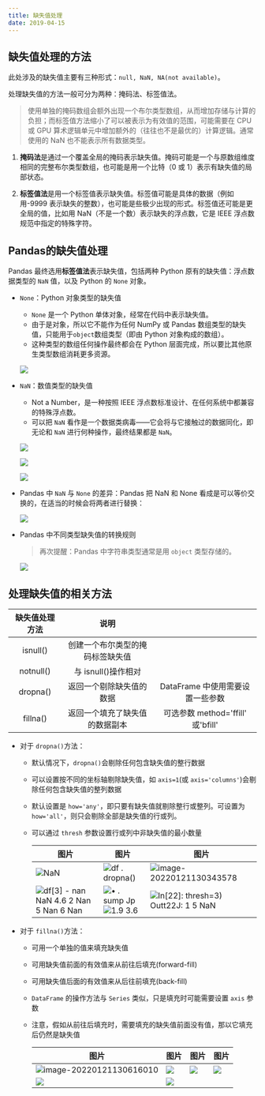 ```yaml
---
title: 缺失值处理
date: 2019-04-15
---
```


## 缺失值处理的方法

此处涉及的缺失值主要有三种形式：`null, NaN, NA(not available)`。

处理缺失值的方法一般可分为两种：掩码法、标签值法。

> 使用单独的掩码数组会额外出现一个布尔类型数组，从而增加存储与计算的负担；而标签值方法缩小了可以被表示为有效值的范围，可能需要在 CPU 或 GPU 算术逻辑单元中增加额外的（往往也不是最优的）计算逻辑。通常使用的 NaN 也不能表示所有数据类型。

1. **掩码法**是通过一个覆盖全局的掩码表示缺失值。掩码可能是一个与原数组维度相同的完整布尔类型数组，也可能是用一个比特（0 或 1）表示有缺失值的局部状态。

2. **标签值法**是用一个标签值表示缺失值。标签值可能是具体的数据（例如用-9999 表示缺失的整数），也可能是些极少出现的形式。标签值还可能是更全局的值，比如用 NaN（不是一个数）表示缺失的浮点数，它是 IEEE 浮点数规范中指定的特殊字符。

## Pandas的缺失值处理

Pandas 最终选用**标签值法**表示缺失值，包括两种 Python 原有的缺失值：浮点数据类型的 `NaN` 值，以及 Python 的 `None` 对象。

- `None`：Python 对象类型的缺失值

    -   `None` 是一个 Python 单体对象，经常在代码中表示缺失值。
    -   由于是对象，所以它不能作为任何 NumPy 或 Pandas 数组类型的缺失值，只能用于`object`数组类型（即由 Python 对象构成的数组）。
    -   这种类型的数组任何操作最终都会在 Python 层面完成，所以要比其他原生类型数组消耗更多资源。

    ![](https://figure-bed.chua-n.com/notebook/Python/344.png)

- `NaN`：数值类型的缺失值

    -   Not a Number，是一种按照 IEEE 浮点数标准设计、在任何系统中都兼容的特殊浮点数。
    -   可以把 `NaN` 看作是一个数据类病毒——它会将与它接触过的数据同化，即无论和 `NaN` 进行何种操作，最终结果都是 `NaN`。

    ![](https://figure-bed.chua-n.com/notebook/Python/345.png)

    ![](https://figure-bed.chua-n.com/notebook/Python/346.png)

    ![](https://figure-bed.chua-n.com/notebook/Python/347.png)

- Pandas 中 `NaN` 与 `None` 的差异：Pandas 把 NaN 和 None 看成是可以等价交换的，在适当的时候会将两者进行替换：

    ![](https://figure-bed.chua-n.com/notebook/Python/348.png)

- Pandas 中不同类型缺失值的转换规则

    > 再次提醒：Pandas 中字符串类型通常是用 `object` 类型存储的。

    ![](https://figure-bed.chua-n.com/notebook/Python/349.png)

## 处理缺失值的相关方法

| 缺失值处理方法 |               说明               |                                   |
| :------------: | :------------------------------: | :-------------------------------: |
|    isnull()    | 创建一个布尔类型的掩码标签缺失值 |                                   |
|   notnull()    |       与 isnull()操作相对        |                                   |
|    dropna()    |     返回一个剔除缺失值的数据     | DataFrame 中使用需要设置一些参数  |
|    fillna()    |  返回一个填充了缺失值的数据副本  | 可选参数 method='ffill' 或'bfill' |

- 对于 `dropna()`方法：

    -   默认情况下，`dropna()`会剔除任何包含缺失值的整行数据

    -   可以设置按不同的坐标轴剔除缺失值，如 `axis=1`(或 `axis='columns'`)会剔除任何包含缺失值的整列数据

    -   默认设置是 `how='any'`，即只要有缺失值就剔除整行或整列。可设置为 `how='all'`，则只会剔除全部是缺失值的行或列。

    -   可以通过 `thresh` 参数设置行或列中非缺失值的最小数量

        | 图片                                                                                             | 图片                                                                                                                                | 图片                                                                                      |
        | ------------------------------------------------------------------------------------------------ | ----------------------------------------------------------------------------------------------------------------------------------- | ----------------------------------------------------------------------------------------- |
        | ![NaN ](https://figure-bed.chua-n.com/notebook/Python/350.png)                                         | ![df . dropna() ](https://figure-bed.chua-n.com/notebook/Python/351.png)                                                                  | ![image-20220121130343578](https://figure-bed.chua-n.com/notebook/Python/352.png)               |
        | ![df[3] -  nan  NaN  4.6  2 Nan  5 Nan  6 Nan ](https://figure-bed.chua-n.com/notebook/Python/353.png) | ![• . sump Jp ](https://figure-bed.chua-n.com/notebook/Python/354.png)<br />![1.9  3.6 ](https://figure-bed.chua-n.com/notebook/Python/355.png) | ![In[22]: thresh=3)  Outt22J:  1 5 NaN ](https://figure-bed.chua-n.com/notebook/Python/356.png) |

- 对于 `fillna()`方法：

    -   可用一个单独的值来填充缺失值

    -   可用缺失值前面的有效值来从前往后填充(forward-fill)

    -   可用缺失值后面的有效值来从后往前填充(back-fill)

    -   `DataFrame` 的操作方法与 `Series` 类似，只是填充时可能需要设置 `axis` 参数

    -   注意，假如从前往后填充时，需要填充的缺失值前面没有值，那以它填充后仍然是缺失值

        | 图片                                                                        | 图片                                                 | 图片                                                 | 图片                                                 |
        | --------------------------------------------------------------------------- | ---------------------------------------------------- | ---------------------------------------------------- | ---------------------------------------------------- |
        | ![image-20220121130616010](https://figure-bed.chua-n.com/notebook/Python/357.png) | ![](https://figure-bed.chua-n.com/notebook/Python/358.png) | ![](https://figure-bed.chua-n.com/notebook/Python/359.png) | ![](https://figure-bed.chua-n.com/notebook/Python/360.png) |
        | ![](https://figure-bed.chua-n.com/notebook/Python/361.png)                        | ![](https://figure-bed.chua-n.com/notebook/Python/362.png) |                                                      |                                                      |
